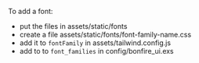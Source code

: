 To add a font:
- put the files in assets/static/fonts
- create a file assets/static/fonts/font-family-name.css
- add it to `fontFamily` in assets/tailwind.config.js
- add to to `font_families` in config/bonfire_ui.exs
